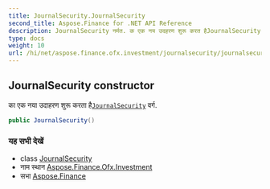 ```yaml
---
title: JournalSecurity.JournalSecurity
second_title: Aspose.Finance for .NET API Reference
description: JournalSecurity नर्मत. क एक नय उदहरण शुरू करत हैJournalSecurity वर्ग.
type: docs
weight: 10
url: /hi/net/aspose.finance.ofx.investment/journalsecurity/journalsecurity/
---
```

## JournalSecurity constructor

का एक नया उदाहरण शुरू करता है[`JournalSecurity`](../) वर्ग.

```csharp
public JournalSecurity()
```

### यह सभी देखें

* class [JournalSecurity](../)
* नाम स्थान [Aspose.Finance.Ofx.Investment](../../journalsecurity/)
* सभा [Aspose.Finance](../../../)


